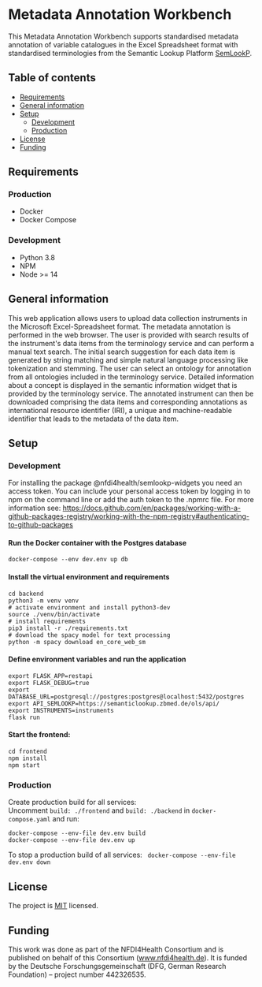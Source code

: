 # Metadata Annotation Workbench
This Metadata Annotation Workbench supports standardised metadata 
annotation of variable catalogues in the Excel Spreadsheet format with standardised terminologies from the Semantic Lookup Platform [SemLookP](https://semanticlookup.zbmed.de/ols/index).

## Table of contents
* [Requirements](#requirements)
* [General information](#general-info)
* [Setup](#setup)
  * [Development](#development)
  * [Production](#production)
* [License](#license)
* [Funding](#funding)

## Requirements
### Production
* Docker
* Docker Compose
### Development
* Python 3.8
* NPM
* Node >= 14

## General information
This web application allows users to upload data collection instruments in the Microsoft Excel-Spreadsheet format. The metadata annotation is performed in the web browser. The user is provided with search results of the instrument's data items from the terminology service and can perform a manual text search. The initial search suggestion for each data item is generated by string matching and simple natural language processing like tokenization and stemming. The user can select an ontology for annotation from all ontologies included in the terminology service. Detailed information about a concept is displayed in the semantic information widget that is provided by the terminology service. The annotated instrument can then be downloaded comprising the data items and corresponding annotations as international resource identifier (IRI), a unique and machine-readable identifier that leads to the metadata of the data item.

## Setup

### Development
For installing the package @nfdi4health/semlookp-widgets you need an access token. You can include your personal access token by logging in to npm on the command line or add the auth token to the .npmrc file. For more information see:
https://docs.github.com/en/packages/working-with-a-github-packages-registry/working-with-the-npm-registry#authenticating-to-github-packages

#### Run the Docker container with the Postgres database
```
docker-compose --env dev.env up db
```
#### Install the virtual environment and requirements
```
cd backend
python3 -m venv venv
# activate environment and install python3-dev
source ./venv/bin/activate
# install requirements
pip3 install -r ./requirements.txt
# download the spacy model for text processing
python -m spacy download en_core_web_sm
```

#### Define environment variables and run the application
```
export FLASK_APP=restapi
export FLASK_DEBUG=true
export DATABASE_URL=postgresql://postgres:postgres@localhost:5432/postgres
export API_SEMLOOKP=https://semanticlookup.zbmed.de/ols/api/
export INSTRUMENTS=instruments
flask run
```

#### Start the frontend:
```
cd frontend
npm install
npm start
```

### Production

Create production build for all services:  
Uncomment `build: ./frontend` and `build: ./backend` in `docker-compose.yaml` and run:

```
docker-compose --env-file dev.env build
docker-compose --env-file dev.env up
```

To stop a production build of all services:
` docker-compose --env-file dev.env down`

## License
The project is [MIT](LICENSE) licensed.

## Funding
This work was done as part of the NFDI4Health Consortium and is published on behalf of this Consortium (www.nfdi4health.de). 
It is funded by the Deutsche Forschungsgemeinschaft (DFG, German Research Foundation) – project number 442326535.

